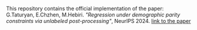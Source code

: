 This repository contains the official implementation of the paper:
G.Taturyan, E.Chzhen, M.Hebiri. *"Regression under demographic parity constraints via unlabeled post-processing"*, NeurIPS 2024. [link to the paper](https://proceedings.neurips.cc/paper_files/paper/2024/file/d5c3ecf397fff63419bb5f5f2d8afe33-Paper-Conference.pdf)
